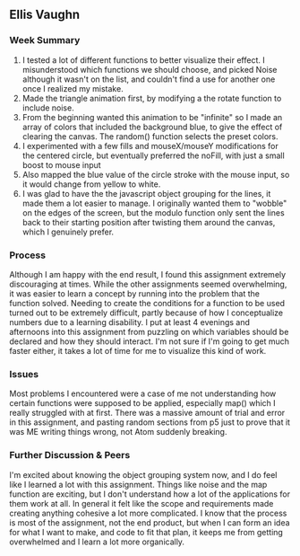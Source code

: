 
## Ellis Vaughn

### Week Summary
1. I tested a lot of different functions to better visualize their effect. I misunderstood which functions we should choose, and picked Noise although it wasn't on the list, and couldn't find a use for another one once I realized my mistake. 
2. Made the triangle animation first, by modifying a the rotate function to include noise.
3. From the beginning wanted this animation to be "infinite" so I made an array of colors that included the background blue, to give the effect of clearing the canvas. The random() function selects the preset colors.
4. I experimented with a few fills and mouseX/mouseY modifications for the centered circle, but eventually preferred the noFill, with just a small boost to mouse input
5. Also mapped the blue value of the circle stroke with the mouse input, so it would change from yellow to white.
6. I was glad to have the the javascript object grouping for the lines, it made them a lot easier to manage. I originally wanted them to "wobble" on the edges of the screen, but the modulo function only sent the lines back to their starting position after twisting them around the canvas, which I genuinely prefer.

### Process
Although I am happy with the end result, I found this assignment extremely discouraging at times. While the other assignments seemed overwhelming, it was easier to learn a concept by running into the problem that the function solved. Needing to create the conditions for a function to be used turned out to be extremely difficult, partly because of how I conceptualize numbers due to a learning disability. I put at least 4 evenings and afternoons into this assignment from puzzling on which variables should be declared and how they should interact. I'm not sure if I'm going to get much faster either, it takes a lot of time for me to visualize this kind of work.


### Issues
Most problems I encountered were a case of me not understanding how certain functions were supposed to be applied, especially map() which I really struggled with at first. There was a massive amount of trial and error in this assignment, and pasting random sections from p5 just to prove that it was ME writing things wrong, not Atom suddenly breaking.

### Further Discussion & Peers
I'm excited about knowing the object grouping system now, and I do feel like I learned a lot with this assignment. Things like noise and the map function are exciting, but I don't understand how a lot of the applications for them work at all. In general it felt like the scope and requirements made creating anything cohesive a lot more complicated. I know that the process is most of the assignment, not the end product, but when I can form an idea for what I want to make, and code to fit that plan, it keeps me from getting overwhelmed and I learn a lot more organically.
